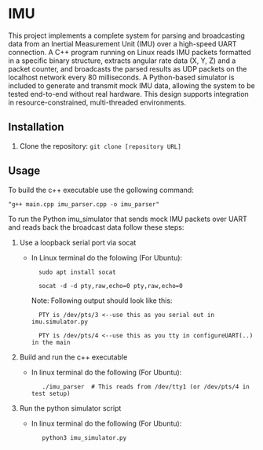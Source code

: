 # IMU
This project implements a complete system for parsing and broadcasting data from an Inertial Measurement Unit (IMU) over a high-speed UART connection. A C++ program running on Linux reads IMU packets formatted in a specific binary structure, extracts angular rate data (X, Y, Z) and a packet counter, and broadcasts the parsed results as UDP packets on the localhost network every 80 milliseconds. A Python-based simulator is included to generate and transmit mock IMU data, allowing the system to be tested end-to-end without real hardware. This design supports integration in resource-constrained, multi-threaded environments.


## Installation
1.  Clone the repository: `git clone [repository URL]`
## Usage

To build the c++ executable use the gollowing command:

    "g++ main.cpp imu_parser.cpp -o imu_parser"


To run the Python imu_simulator that sends mock IMU packets over UART and reads back the broadcast data follow these steps:
1. Use a loopback serial port via socat
    * In Linux terminal do the folowing (For Ubuntu):
        
            sudo apt install socat

            socat -d -d pty,raw,echo=0 pty,raw,echo=0

        Note: Following output should look like this:
        
            PTY is /dev/pts/3 <--use this as you serial out in imu.simulator.py
        
            PTY is /dev/pts/4 <--use this as you tty in configureUART(..) in the main 

2. Build and run the c++ executable
    * In linux terminal do the following (For Ubuntu):
        
             ./imu_parser  # This reads from /dev/tty1 (or /dev/pts/4 in test setup)

3. Run the python simulator script
   * In linux terminal do the following (For Ubuntu):
            
            python3 imu_simulator.py
